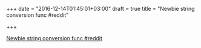 +++
date = "2016-12-14T01:45:01+03:00"
draft = true
title = "Newbie string conversion func  #reddit"

+++

<p><a href="https://t.co/KGvcyZc5UK">Newbie string conversion func  #reddit</a></p>
